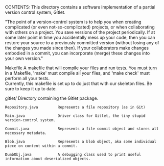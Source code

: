 CONTENTS:
This directory contains a software implementation of a partial version control system, Gitlet.

"The point of a version-control system is to help you when creating complicated (or even not-so-complicated) projects, or when collaborating with others on a project. You save versions of the project periodically. If at some later point in time you accidentally mess up your code, then you can restore your source to a previously committed version (without losing any of the changes you made since then). If your collaborators make changes embodied in a commit, you can incorporate (merge) these changes into your own version."
	
Makefile	A makefile that will compile your
			files and run tests.  You must turn in a Makefile,
			'make' must compile all your files, and 
			'make check' must perform all your tests.  
			Currently, this makefile is set up to do just 
			that with our skeleton files.  Be sure to keep 
			it up to date.

gitlet/			Directory containing the Gitlet package.

    Repository.java	 	    Represents a file repository (as in Git)

    Main.java               Driver class for Gitlet, the tiny stupid version-control system.

    Commit.java             Represents a file commit object and stores all necessary metadata.

    Blob.java	            Represents a blob object, aka some individual piece on content within a commit.

    DumbObj.java            A debugging class used to print useful information about deserialized objects.